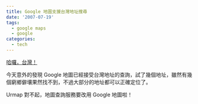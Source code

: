 ```yaml
---
title: Google 地圖支援台灣地址搜尋
date: '2007-07-19'
tags:
  - google maps
  - google
categories:
  - tech
---
```

[哈囉，台灣！](http://www.google.com/maps?f=q&hl=zh-TW&geocode=&q=%E9%AB%98%E9%9B%84%E5%B8%82%E4%B8%89%E6%B0%91%E5%8D%80%E5%BB%BA%E5%B7%A5%E8%B7%AF415%E8%99%9F&sll=37.0625,-95.677068&sspn=28.334641,59.765625&ie=UTF8&ll=22.652512,120.32866&spn=0.00804,0.014591&z=16&om=1)  
  
今天意外的發現 Google 地圖已經接受台灣地址的查詢，試了幾個地址，雖然有幾個窮鄉僻壤果然找不到，不過大部分的地址都可以正確定位了。  
  
Urmap 對不起，地圖查詢服務要改用 Google 地圖啦！